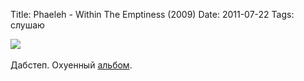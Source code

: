 Title: Phaeleh - Within The Emptiness (2009)
Date: 2011-07-22
Tags: слушаю

<div class="text"><img src="http://dl.dropbox.com/u/140528/site/within_the_emptiness.jpg" /><br /><br />
Дабстеп. Охуенный <a href="http://www.discogs.com/Phaeleh-Within-The-Emptiness/release/1964062">альбом</a>.</div>